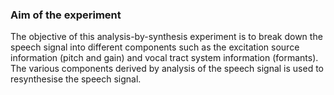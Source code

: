 ### Aim of the experiment

The objective of this analysis-by-synthesis experiment is to break down the speech signal into different components such as the excitation source information (pitch and gain) and vocal tract system information (formants). The various components derived by analysis of the speech signal is used to resynthesise the speech signal. 

